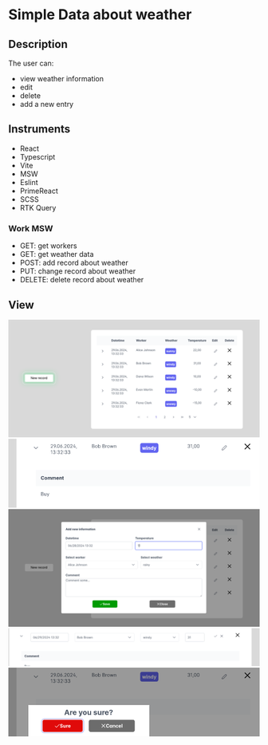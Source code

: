 # Simple Data about weather

## Description

The user can:

- view weather information
- edit
- delete
- add a new entry

## Instruments

- React
- Typescript
- Vite
- MSW
- Eslint
- PrimeReact
- SCSS
- RTK Query

### Work MSW

- GET: get workers
- GET: get weather data
- POST: add record about weather
- PUT: change record about weather
- DELETE: delete record about weather

## View

![app](./imagesREADME/Table.png)
![extra](./imagesREADME/Show%20extra.png)
![form](./imagesREADME/Form.png)
![edit](./imagesREADME/edit.png)
![delete](./imagesREADME/delete.png)
